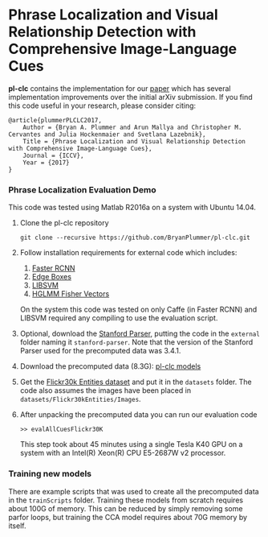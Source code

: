 # Phrase Localization and Visual Relationship Detection with Comprehensive Image-Language Cues

**pl-clc** contains the implementation for our [paper](https://arxiv.org/abs/1611.06641) which has several implementation improvements over the initial arXiv submission.  If you find this code useful in your research, please consider citing:

    @article{plummerPLCLC2017,
        Author = {Bryan A. Plummer and Arun Mallya and Christopher M. Cervantes and Julia Hockenmaier and Svetlana Lazebnik},
        Title = {Phrase Localization and Visual Relationship Detection with Comprehensive Image-Language Cues},
        Journal = {ICCV},
        Year = {2017}
    }


### Phrase Localization Evaluation Demo

This code was tested using Matlab R2016a on a system with Ubuntu 14.04.

1. Clone the pl-clc repository

    ```Shell
    git clone --recursive https://github.com/BryanPlummer/pl-clc.git
    ```

2. Follow installation requirements for external code which includes:

    1. [Faster RCNN](https://github.com/ShaoqingRen/faster_rcnn)
    2. [Edge Boxes](https://github.com/pdollar/edges)
    3. [LIBSVM](https://github.com/cjlin1/libsvm)
    4. [HGLMM Fisher Vectors](https://owncloud.cs.tau.ac.il/index.php/s/vb7ys8Xe8J8s8vo)

   On the system this code was tested on only Caffe (in Faster RCNN) and LIBSVM required any compiling to use the evaluation script.

3. Optional, download the [Stanford Parser](http://nlp.stanford.edu/software/lex-parser.shtml), putting the code in the `external` folder naming it `stanford-parser`.  Note that the version of the Stanford Parser used for the precomputed data was 3.4.1.

4. Download the precomputed data (8.3G): [pl-clc models](https://drive.google.com/file/d/0B_PL6p-5reUAcDBiTTV5WUNyYUE/view?usp=sharing)

5. Get the [Flickr30k Entities dataset](http://web.engr.illinois.edu/~bplumme2/Flickr30kEntities/) and put it in the `datasets` folder.  The code also assumes the images have been placed in `datasets/Flickr30kEntities/Images`.

6. After unpacking the precomputed data you can run our evaluation code

    ```Shell
    >> evalAllCuesFlickr30K
    ```

    This step took about 45 minutes using a single Tesla K40 GPU on a system with an Intel(R) Xeon(R) CPU E5-2687W v2 processor.

### Training new models

There are example scripts that was used to create all the precomputed data in the `trainScripts` folder.  Training these models from scratch requires about 100G of memory.  This can be reduced by simply removing some parfor loops, but training the CCA model requires about 70G memory by itself.



